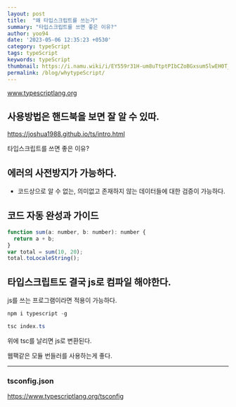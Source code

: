```yaml
---
layout: post
title:  "왜 타입스크립트를 쓰는가"
summary: "타입스크립트를 쓰면 좋은 이유?"
author: yoo94
date: '2023-05-06 12:35:23 +0530'
category: typeScript
tags: typeScript
keywords: typeScript
thumbnail: https://i.namu.wiki/i/EY559r31H-um8uTtptPIbCZoBGxsumSlwEH0T_rA6WmxQq1UwqyAf3cJQJXN7Fv5CoEz0kv5CBXzjkkPU_XWig.svg
permalink: /blog/whytypeScript/
---
```


www.typescriptlang.org

## 사용방법은 핸드북을 보면 잘 알 수 있따.

https://joshua1988.github.io/ts/intro.html

타입스크립트를 쓰면 좋은 이유?

## 에러의 사전방지가 가능하다.
-  코드상으로 알 수 없는, 의미없고 존재하지 않는 데이터들에 대한 검증이 가능하다.

## 코드 자동 완성과 가이드

``` javascript
function sum(a: number, b: number): number {
  return a + b;
}
var total = sum(10, 20);
total.toLocaleString();
```


## 타입스크립트도 결국 js로 컴파일 해야한다.
js를 쓰는 프로그램이라면 적용이 가능하다.

```powershell
npm i typescript -g
```

```powershell
tsc index.ts
```

위에 tsc를 날리면 js로 변환된다.

웹팩같은 모듈 번들러를 사용하는게 좋다.

---

### tsconfig.json

https://www.typescriptlang.org/tsconfig